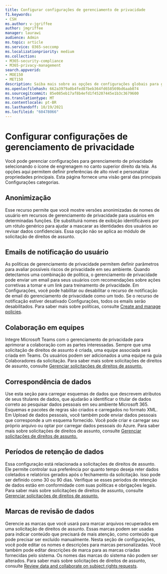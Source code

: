 ```yaml
---
title: Configurar configurações de gerenciamento de privacidade
f1.keywords:
- CSH
ms.author: v-jgriffee
author: jmgriffee
manager: laurawi
audience: Admin
ms.topic: article
ms.service: O365-seccomp
ms.localizationpriority: medium
ms.collection:
- M365-security-compliance
- M365-privacy-management
search.appverid:
- MOE150
- MET150
description: Saiba mais sobre as opções de configurações globais para gerenciamento de privacidade.
ms.openlocfilehash: 662a3979a0b4fed87beb364fd658569bd6aab074
ms.sourcegitcommit: 85e085eb17af8b4efd1f45207445e1b3c3679600
ms.translationtype: MT
ms.contentlocale: pt-BR
ms.lasthandoff: 10/19/2021
ms.locfileid: "60478066"
---
```

# <a name="configure-privacy-management-settings"></a>Configurar configurações de gerenciamento de privacidade

Você pode gerenciar configurações para gerenciamento de privacidade selecionando o ícone de engrenagem no canto superior direito da tela. As opções aqui permitem definir preferências de alto nível e personalizar propriedades principais. Esta página fornece uma visão geral das principais Configurações categorias.

## <a name="anonymization"></a>Anonimização

Esse recurso permite que você mostre versões anonimizadas de nomes de usuário em recursos de gerenciamento de privacidade para usuários em determinadas funções. Ele substituirá nomes de exibição identificáveis por um rótulo genérico para ajudar a mascarar as identidades dos usuários ao revisar dados confidenciais. Essa opção não se aplica ao módulo de solicitação de direitos de assunto.

## <a name="user-notification-emails"></a>Emails de notificação do usuário  

As políticas de gerenciamento de privacidade permitem definir parâmetros para avaliar possíveis riscos de privacidade em seu ambiente. Quando detectamos uma combinação de política, o gerenciamento de privacidade pode enviar um email para seus usuários com recomendações sobre ações corretivas a tomar e um link para treinamento de privacidade. Em Configurações, você pode habilitar ou desabilitar o recurso de notificação de email do gerenciamento de privacidade como um todo. Se o recurso de notificação estiver desativado Configurações, todos os emails serão desabilitados. Para saber mais sobre políticas, consulte [Create and manage policies](privacy-management-policies.md).

## <a name="teams-collaboration"></a>Colaboração em equipes  

Integre Microsoft Teams com o gerenciamento de privacidade para aprimorar a colaboração com as partes interessadas. Sempre que uma solicitação de direitos de assunto é criada, uma equipe associada será criada em Teams. Os usuários podem ser adicionados a uma equipe na guia Colaboradores da solicitação. Para saber mais sobre solicitações de direitos de assunto, consulte [Gerenciar solicitações de direitos de assunto.](privacy-management-subject-rights-requests.md)

## <a name="data-matching"></a>Correspondência de dados  

Use esta seção para carregar esquemas de dados que descrevem atributos de seus titulares de dados, que ajudarão a identificar o titular de dados correto ao pesquisar dados pessoais em seu ambiente Microsoft 365. Esquemas e pacotes de regras são criados e carregados no formato XML. Em Upload de dados pessoais, você também pode enviar dados pessoais que corresponde a um esquema fornecido. Você pode criar e carregar seu próprio arquivo ou optar por carregar dados pessoais do Azure. Para saber mais sobre solicitações de direitos de assunto, consulte [Gerenciar solicitações de direitos de assunto.](privacy-management-subject-rights-requests.md)

## <a name="data-retention-periods"></a>Períodos de retenção de dados

Essa configuração está relacionada a solicitações de direitos de assunto. Ele permite controlar sua preferência por quanto tempo deseja reter dados coletados e relatórios gerados após o fechamento da solicitação. Isso pode ser definido como 30 ou 90 dias. Verifique se esses períodos de retenção de dados estão em conformidade com suas políticas e obrigações legais. Para saber mais sobre solicitações de direitos de assunto, consulte [Gerenciar solicitações de direitos de assunto.](privacy-management-subject-rights-requests.md)

## <a name="data-review-tags"></a>Marcas de revisão de dados

Gerencie as marcas que você usará para marcar arquivos recuperados em uma solicitação de direitos de assunto. Essas marcas podem ser usadas para indicar conteúdo que precisará de mais atenção, como conteúdo que pode precisar ser excluído manualmente. Nesta seção de configurações, você pode editar os nomes e descrições para marcas personalizadas. Você também pode editar descrições de marca para as marcas criadas fornecidas pelo sistema. Os nomes das marcas do sistema não podem ser alterados. Para saber mais sobre solicitações de direitos de assunto, consulte [Review data and collaborate on subject rights requests](privacy-management-subject-rights-requests-review.md#step-3-review-data).
